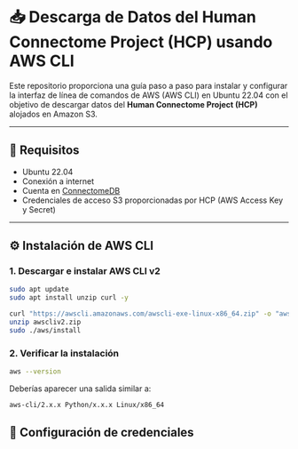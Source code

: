 # 📥 Descarga de Datos del Human Connectome Project (HCP) usando AWS CLI

Este repositorio proporciona una guía paso a paso para instalar y configurar la interfaz de línea de comandos de AWS (AWS CLI) en Ubuntu 22.04 con el objetivo de descargar datos del **Human Connectome Project (HCP)** alojados en Amazon S3.

---

## 🔧 Requisitos

- Ubuntu 22.04
- Conexión a internet
- Cuenta en [ConnectomeDB](https://db.humanconnectome.org/)
- Credenciales de acceso S3 proporcionadas por HCP (AWS Access Key y Secret)

---

## ⚙️ Instalación de AWS CLI

### 1. Descargar e instalar AWS CLI v2

```bash
sudo apt update
sudo apt install unzip curl -y

curl "https://awscli.amazonaws.com/awscli-exe-linux-x86_64.zip" -o "awscliv2.zip"
unzip awscliv2.zip
sudo ./aws/install
```


### 2. Verificar la instalación

```bash
aws --version

```

Deberías aparecer una salida similar a:


```bash
aws-cli/2.x.x Python/x.x.x Linux/x86_64

```


## 🔐 Configuración de credenciales







